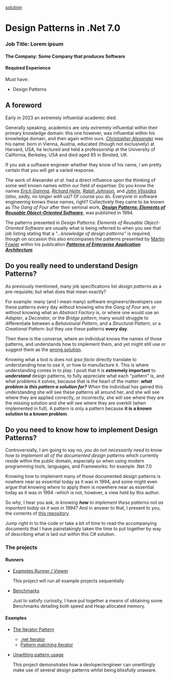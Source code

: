 [solution](./)
# Design Patterns in .Net 7.0
### Job Title: Lorem ipsum
#### The Company: Some Company that produces Software
#### Required Experience
Must have:
- Design Patterns

## A foreword
Early in 2023 an extremely influential academic died. 

Generally speaking, academics are only extremely influential within their primary knowledge domain: this one however, was influential within his knowledge domain, and then again within ours. [*Christopher Alexander*](https://en.wikipedia.org/wiki/Christopher_Alexander) was his name: born in Vienna, Austria, educated (though not exclusively) at Harvard, USA, he lectured and held a professorship at the University of California, Berkeley, USA and died aged 85 in Binsted, UK. 

If you ask a software engineer whether they know of his name, I am pretty certain that you will get a varied response.

The work of Alexander *et al.* had a direct influence upon the thinking of some well known names within our field of expertise: Do you know the names *[Erich Gamma](https://en.wikipedia.org/wiki/Erich_Gamma), [Richard Helm](https://en.wikipedia.org/wiki/Richard_Helm), [Ralph Johnson](https://en.wikipedia.org/wiki/Ralph_Johnson_(computer_scientist)),* and *[John Vlissides](https://en.wikipedia.org/wiki/John_Vlissides) (also, sadly, no longer with us)*? Of course you do. Everyone in software engineering knows these names, right? Collectively they came to be known as *The Gang of Four* after their seminal work, [***Design Patterns: Elements of Reusable Object-Oriented Software***](https://www.amazon.co.uk/Design-patterns-elements-reusable-object-oriented/dp/0201633612), was published in 1994.

The patterns presented in *Design Patterns: Elements of Reusable Object-Oriented Software* are usually what is being referred to when you see that job listing stating that a *"...knowledge of design patterns"* is required, though on occasion this also encompases the patterns presented by [Martin Fowler](https://en.wikipedia.org/wiki/Martin_Fowler_(software_engineer)) within his publication [***Patterns of Enterprise Application Architecture***](https://www.amazon.co.uk/Enterprise-Application-Architecture-Addison-Wesley-Signature/dp/0321127420)

## Do you really need to understand Design Patterns?

As previously mentioned, many job specifications list *design patterns* as a pre-requisite; but what does that mean exactly? 

For example: many (and I mean many) software engineers/developers use these patterns every day without knowing who the *Gang of Four* are, or without knowing what an *Abstract Factory* is, or where one would use an *Adapter*, a *Decorator*, or the *Bridge pattern*; many would struggle to differentiate between a *Behavioural Pattern*, and a *Structural Pattern*, or a *Creational Pattern*: but they use these patterns **every day**. 

Then there is the converse, where an individual knows the names of those patterns, and understands how to implement them, and yet might still use or suggest them as the [wrong solution](https://stackoverflow.com/questions/52409628/using-the-decorator-pattern-to-conditionally-replace-behaviour-instead-of-extend/52411160#52411160). 

Knowing what a tool is does not *ipso facto* directly translate to understanding how to use it, or how to manufacture it. This is where understanding comes in to play. I posit that it is **extremely important** to ***understand*** design patterns, to fully appreciate what each "pattern" is, and what problems it solves, because that is the heart of the matter: ***what problem is this pattern a solution for?*** When the individual has gained this understanding she will see these patterns all around her, and she will see where they are applied correctly, or incorrectly, she will see where they are the missing solution and she will see where they are overkill (when implemented in full). A pattern is only a pattern because **it is a *known* solution to a *known* problem**.

## Do you need to know how to implement Design Patterns?

Controversially, I am going to say *no, you do not necessarily need to know how to implement all of the documented design patterns* which currently reside within the public domain, especially so when using modern programming tools, languages, and Frameworks: for example .Net 7.0 

Knowing how to implement many of those documented design patterns is nowhere near as essential today as it was in 1994, and some might even argue that knowing *where* to apply them is nowehere near as essential today as it was in 1994 -which is not, however, a view held by this author.

So *why*, I hear you ask, *is knowing **how** to implement these patterns not as important today as it was in 1994?* And in answer to that, I present to you, the contents of [this repository](https://github.com/bill-richards/examples-design-patterns).

Jump right in to the code or take a bit of time to read the accompanying documents that I have painstakingly taken the time to put together by way of describing what is laid out within this C# solution.

### The projects
#### Runners
- [Examples Runner / Viewer](./Viewer/README.md)

  This project will run all example projects sequentially
- [Benchmarks](./Benchmarks/README.md)

  Just to satisfy curiosity, I have put together a means of obtaining some Benchmarks detailing both speed and Heap allocated memory.
#### Examples
- [The Iterator Pattern](./IteratorImplementation/README.md)
  - [.net Iterator](./DotNetIterator/README.md)
  - [Pattern matching Iterator](./PatternMatching/README.md)
- [Unwitting pattern usage](./Sorting/README.md)
  
  This project demonstrates how a devloper/engineer can unwittingly make use of several design patterns whilst being blissfully unaware.


